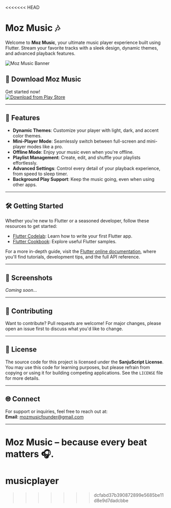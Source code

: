 <<<<<<< HEAD
# Moz Music 🎶  
Welcome to **Moz Music**, your ultimate music player experience built using Flutter. Stream your favorite tracks with a sleek design, dynamic themes, and advanced playback features.

![Moz Music Banner](https://github.com/SanjuScript/moz-music/assets/132326559/63cc2dd7-a8a4-40b6-a377-66a7e7f79b37)

## 🚀 Download Moz Music  
Get started now!  
[![Download from Play Store](https://img.shields.io/badge/Download%20on-Play%20Store-green)](https://play.google.com/store/apps/details?id=in.sanju.music_player)

---

## 🌟 Features  
- **Dynamic Themes**: Customize your player with light, dark, and accent color themes.  
- **Mini-Player Mode**: Seamlessly switch between full-screen and mini-player modes like a pro.  
- **Offline Mode**: Enjoy your music even when you're offline.  
- **Playlist Management**: Create, edit, and shuffle your playlists effortlessly.  
- **Advanced Settings**: Control every detail of your playback experience, from speed to sleep timer.  
- **Background Play Support**: Keep the music going, even when using other apps.  

---

## 🛠 Getting Started  
Whether you're new to Flutter or a seasoned developer, follow these resources to get started:

- [Flutter Codelab](https://docs.flutter.dev/get-started/codelab): Learn how to write your first Flutter app.
- [Flutter Cookbook](https://docs.flutter.dev/cookbook): Explore useful Flutter samples.

For a more in-depth guide, visit the [Flutter online documentation](https://docs.flutter.dev/), where you'll find tutorials, development tips, and the full API reference.

---

## 📸 Screenshots  
*Coming soon...*

---

## 🤝 Contributing  
Want to contribute? Pull requests are welcome! For major changes, please open an issue first to discuss what you'd like to change.

---

## 📄 License  
The source code for this project is licensed under the **SanjuScript License**.  
You may use this code for learning purposes, but please refrain from copying or using it for building competing applications. See the `LICENSE` file for more details.

---

## 🌐 Connect  
For support or inquiries, feel free to reach out at:  
**Email**: [mozmusicfounder@gmail.com](mailto:dev.sanju.codes@gmail.com)

---

**Moz Music** – because every beat matters 🎧.
=======
# musicplayer
>>>>>>> dcfabd37b390872899e5685be11d8e9d7dadcbbe
